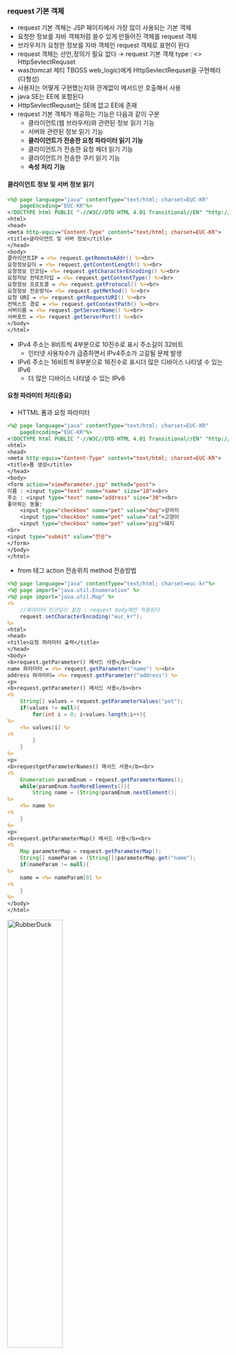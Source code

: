 ### request 기본 객체
* request 기본 객체는 JSP 페이지에서 가장 많이 사용되는 기본 객체
* 요청한 정보를 자바 객체처럼 쓸수 있게 만들어진 객체를 request 객체
* 브라우저가 요청한 정보를 자바 객체인 request 객체로 표현이 된다
* request 객체는 선언,정의가 필요 없다 → request 기본 객체 type : <<interfave>> HttpSevlectRequset
* was(tomcat 제티 TBOSS web_logic)에게 HttpSevlectRequset을 구현해라 (다형성)
* 사용자는 어떻게 구현했는지와 관계없이 메서드만 호출해서 사용
* java SE는 EE에 포함된다
* HttpSevlectRequset는 SE에 없고 EE에 존재
* request 기본 객체가 제공하는 기능은 다음과 같이 구분
  * 클라이언트(웹 브라우저)와 관련된 정보 읽기 기능
  * 서버와 관련된 정보 읽기 기능
  * **클라이언트가 전송한 요청 파라미터 읽기 기능**
  * 클라이언트가 전송한 요청 헤더 읽기 기능
  * 클라이언트가 전송한 쿠키 읽기 기능
  * **속성 처리 기능**
#### 클라이언트 정보 및 서버 정보 읽기
```JSP
<%@ page language="java" contentType="text/html; charset=EUC-KR"
    pageEncoding="EUC-KR"%>
<!DOCTYPE html PUBLIC "-//W3C//DTD HTML 4.01 Transitional//EN" "http://www.w3.org/TR/html4/loose.dtd">
<html>
<head>
<meta http-equiv="Content-Type" content="text/html; charset=EUC-KR">
<title>글라이언트 및 서버 정보</title>
</head>
<body>
클라이언트IP = <%= request.getRemoteAddr() %><br>
요청정보길이 = <%= request.getContentLength() %><br>
요청정보 인코딩= <%= request.getCharacterEncoding() %><br>
요청저보 컨테츠타입 = <%= request.getContentType() %><br>
요청정보 프로토콜 = <%= request.getProtocol() %><br>
요청정보 전송방식= <%= request.getMethod() %><br>
요청 URI = <%= request.getRequestURI() %><br>
컨텍스트 경로 = <%= request.getContextPath() %><br>
서버이름 = <%= request.getServerName() %><br>
서버포트 = <%= request.getServerPort() %><br>
</body>
</html>
```
* IPv4 주소는 8비트씩 4부분으로 10진수로 표시 주소길이 32비트 
  * 인터넷 사용자수가 급증하면서 IPv4주소가 고갈될 문제 발생
* IPv6 주소는 16비트씩 8부분으로 16진수로 표시더 많은 디바이스 나타낼 수 있는 IPv6
  * 더 많은 디바이스 나타낼 수 있는 IPv6
#### 요청 파라미터 처리(중요)
* HTTML 폼과 요청 파라미터
```JSP
<%@ page language="java" contentType="text/html; charset=EUC-KR"
    pageEncoding="EUC-KR"%>
<!DOCTYPE html PUBLIC "-//W3C//DTD HTML 4.01 Transitional//EN" "http://www.w3.org/TR/html4/loose.dtd">
<html>
<head>
<meta http-equiv="Content-Type" content="text/html; charset=EUC-KR">
<title>폼 생성</title>
</head>
<body>
<form action="viewParameter.jsp" method="post">
이름 : <input type="text" name="name" size="10"><br>
주소 : <input type="text" name="address" size="30"><br>
좋아하는 동물:
	<input type="checkbox" name="pet" value="dog">강아지
	<input type="checkbox" name="pet" value="cat">고양이
	<input type="checkbox" name="pet" value="pig">돼지
<br>
<input type="submit" value="전송">
</form>
</body>
</html>
```
* from 테그 action 전송위치 method 전송방법
```JSP
<%@ page language="java" contentType="text/html; charset=euc-kr"%>
<%@ page import="java.util.Enumeration" %>
<%@ page import="java.util.Map" %>
<%
	//파라미터 인코딩으 설정 : request body에만 적용된다
	request.setCharacterEncoding("euc_kr");
%>
<html>
<head>
<title>요청 파라미터 출력</title>
</head>
<body>
<b>request.getParameter() 메서드 사용</b><br>
name 파라미터 = <%= request.getParameter("name") %><br>
address 파라미터= <%= request.getParameter("address") %>
<p>
<b>request.getParameter() 메서드 사용</b><br>
<%
	String[] values = request.getParameterValues("pet");
	if(values != null){
		for(int i = 0; i<values.length;i++){
%>
	<%= values[i] %>
<%
		}
	}
%>
<p>
<b>requestgetParameterNames() 매서드 사용</b><br>
<%
	Enumeration paramEnum = request.getParameterNames();
	while(paramEnum.hasMoreElements()){
		String name = (String)paramEnum.nextElement();
%>
	<%= name %>
<%
	}
%>
<p>
<b>request.getParameterMap() 메서드 사용</b><br>
<%
	Map parameterMap = request.getParameterMap();
	String[] nameParam = (String[])parameterMap.get("name");
	if(nameParam != null){
%>
	name = <%= nameParam[0] %>
<%
	}
%>
</body>
</html>
```
<img src="https://postfiles.pstatic.net/MjAyMjA3MTVfNjYg/MDAxNjU3ODY1MTc4OTI0.gPDHR7TiTQo_SEQ8RRfphsv4MGuXa4GkuBKibBfA0x4g.o-fj1YHWsz_rtEfkrfaCCCTjRtmjihxNyXfzZG4CVDsg.PNG.forget980/image.png?type=w580" width="50%" height="50%" title="px(픽셀) 크기 설정" alt="RubberDuck"></img>
* 전송을 누르면 viewParameter.jsp를 파라미터 목록을 가지고 실행하도록 요청(name = A address = 서울 pet = dog pet = cat name속성 = value속성)전달
* 사용자가 요청하는 행위 자체 추상화한 것이 request 객체
* request.getParameterMap()
	* Map key는 string value는 String[] (값이 한개가 아닌 것들이 있을 수 있다)
* Enumeration는 Iterator<e>와 유사하다
##### form의 action 속성값 get 방식과 post 방식 차이
* 파라미터를 어디에 담아 전달되는가
* GET : 읽기 -> 서버측 data 변경이 일어나지 않는다.(공개되어도 상관없다)
	* http://localhost:8080/07_15/viewParameter.jsp?name=A&address=B&pet=dog
	* get -> 파라미터 정보-> url에 포함(request line)
	* 읽어 오는 용도
	* 쿼리문자열(Query String) ?가 구분자 URL의 뒤에 입력 데이터를 함께 제공하는 가장 단순한 데이터 전달 방법
	* 파라미터를 지우면 목적으로하는 결과를 볼 수 없다
	* 동일한 작업을 많이 해도 변경이되지 않는다
	* request line으로 전달
* POST : 수정, 삭제, 생성 -> 서버측 데이터가 변경이 일어난다.
	* http://localhost:8080/07_15/viewParameter.jsp
	* post -> 파라미터 정보 -> 바디에 포함
	* url로 확인 할 수 없다
	* 수정, 삭제, 생성을 GET할때 사용하면 허용되지 않은 사용자가 허가되지 않은 연산(데이터 변경)이 가능해질 수 있다
	* 보이면 안된는 파라미터 있는 경우 사용 (id, pw) 
	* request body로 전달
* **request.setCharacterEncoding("euc_kr");**
	* 해당 메서드는 파라미터 값을 사용하기 전에 실행해주어야 한다
	* 브라우저가 EU-KR로 보내지 않는다
	* 파라미터 인코딩 설정 - request body에만 적용된다
	* 따라서 post 방식을때만 유효
	* get 방식인 경우 해당 스크립트릿을 추가 해도 글자는 깨진다
	* (page인코딩이 없으면 charset을 따라간다)
* get 인코딩을 보낼때 서유럽 (8859_1)로 전달 다른 인코딩으로 바꾸는 표준이 없다 바꿀 수 있어도 표준방식이 아니다
* GET 방식으로 파라미터 전송 시 인코딩 결정 규칙
	* (표준 인코딩 규칙이 정해져 있지 않기 때문에, 완벽하게 글자 깨지는 현상을 막을 수 없다 상황에 맞춰 사용)
	* <a> 태그의 링크 태그에 쿼리 문자열 추가 : 웹 페이지 인코딩 사요
	* HTTML 폼(FORM)의 method 속성값을 "GET"으로 지정해서 폼을 전송 : 웹 페이지 인코딩 사용
	* 웹 브라우저에 주소에 직접 쿼리 문자열을 포함한 URL 입력 : 웹 브라우저마다 다름
	* HTTP 표준에는 GET 방식으로 전달되는 파라미터 값을 인코딩할 때 어떤 캐릭터셋을 이용해야 한는지에 대한 규칙이 정해져 있지 않다.
	* 표준에 정해진 규틱이 없기 때문에 웹 브라우저마다 처리 방식이 다른 것이다
	* 크롬의 경우 일반적으로 8859_1 인코딩 (영어만 가능 한글지원 안하는 인코딩)
	* 일반적인 브라우저는 request line을 인코딩 할 때 8859_1을 사용
	* 8859_1가 아닌 수 있으므로 브라우저가 인코딩하는 방식을 알아야 한다(브라우저의 버전에 따라 달라지기도 한다)
```JSP
<%@ page language="java" contentType="text/html; charset=EUC-KR"
    pageEncoding="EUC-KR"%>
<!DOCTYPE html PUBLIC "-//W3C//DTD HTML 4.01 Transitional//EN" "http://www.w3.org/TR/html4/loose.dtd">
<html>
<head>
<meta http-equiv="Content-Type" content="text/html; charset=EUC-KR">
<title>Start.jsp</title>
</head>
<body>
	<form action="end.jsp" method="get">
	입력 : <input type="text" name="userInput">
	<input type="submit" />
	</form> 
	<br>
	<a href="end.jsp?userInput=abc">go end<</a>
</body>
</html>
```
```JSP
<%@ page language="java" contentType="text/html; charset=EUC-KR"
    pageEncoding="EUC-KR"%>
<!DOCTYPE html PUBLIC "-//W3C//DTD HTML 4.01 Transitional//EN" "http://www.w3.org/TR/html4/loose.dtd">
<html>
<head>
<meta http-equiv="Content-Type" content="text/html; charset=EUC-KR">
<title>end.jsp</title>
</head>
<body>
	<%
		if(request.getMethod().equalsIgnoreCase("post")){
			//파라미터에 접근하기전에 호출해야한다.
			request.setCharacterEncoding("euc_kr");
	%>
		userInput : <%= request.getParameter("userInput") %>
	<%
		}else{
			String param = request.getParameter("userInput");
			param = new String(param.getBytes("8859_1"),"euc_kr");
	   		//읽어온 8859_1 인코딩된 param을 param.getBytes method를 이요해 바이트 배열로 바꾸고 다시 euc_kr로 인코딩 한다
	   		//무슨 문자든 바이트값으로 표현이 가능하다
	%>
		get 방식(<%= param %>)
	<%
		}
	%>
</body>
</html>
```
* 톰켓 설정을 변경하면 연결된 web 모두에 영향을 준다
* 톰켓이 필요한 프로그램만 관리
### response 기본 객체
* was가 만들어 준다 추가 메서드 addxx() 변경 메서드 setxx() 존재(직접 만드는것이 아니기 때문에 관리하는 메서드 존재)
#### 웹 브라우저 캐시 제어를 위한 응답 헤더 입력
* 캐시는 동일한 데이터를 중복해서 로딩하기 않도록 할때 사용
* 페이지를 로드하는데 필요한 이미지, JS, CSS를 다시 로드하지 않고 저장해 놓은 캐시를 불러와 동적인 taxt만 로드하기 때문에 응답속도가 빨라진다
* 하지만 캐시가 과도하게 많아지면 오히려 원하는 캐시를 찾기 위해 시간이 걸리기 때문에 느려질 수 있다
* 게시판 프로그램에서 뒤로가기를 하면 목록을 캐시에서 불러오지만 목록 버튼을 누르면 목록을 다시 로드해 보여준다
* 뒤로가기로 캐시를 불러오게 되면 사용자가 변경된 내용을 확인할 수 없다
##### 웹 브라우저가 응답 결과를 캐시 할 것인지에 대한 여부 설정
  * Cache-Control : HTTP 1.1 버전에서 지원하는 헤더, "no-cache"로 지정 브라우저는 응답 결과를 캐시하지 않는다
	* "no-cahe"로 설정하더라도 응답 내용을 캐시 저장소에 보관
	* 응답 결과가 캐시 저장소 자체에 보과되지 않도록 하려면, "no-store"
  * Pragma : HTTP 1.0 버전에 지원하는 헤더, "no-cache"로 지정하면 웹 브라우저를 응답결과를 캐시에 저장하지 않는다
  * Expires : HTTP 1.0 버전에 지원하는 헤더, 응답 결과의 만료일을 지정 만료일을 현재 시간보다 이전으로 설정함으로써 캐시에 보관되지 않도록 할 수 있다
```JSP
	<%
	 	response.setHeader("Cache-Control", "no-cache");
	   	response.addHeader("Cache-Control", "no-store");
	   	response.setHeader("Pragma", "No-cache");
	   	//1L = 1970년 1월 1일 0.001초
	   	response.setDateHeader("Expires",1L);
	 %>	
```
### 리다이렉트를 이요해서 페이지 이동하기
```JSP
<%@ page language="java" contentType="text/html; charset=EUC-KR"
    pageEncoding="EUC-KR"%>
<!DOCTYPE html PUBLIC "-//W3C//DTD HTML 4.01 Transitional//EN" "http://www.w3.org/TR/html4/loose.dtd">
<html>
<head>
<meta http-equiv="Content-Type" content="text/html; charset=EUC-KR">
<title>a.jsp</title>
</head>
<body>
	<h1>a.jsp</h1>
	<%
	   	//리다이렉트 지시
	   	//요청 2번 일어나는게 기술 핵심
	   	//JSP 페이지에서 필요한 코드를 실행(서버측의 상태를 변경하는 코드일 가능성이 높다)
	   	//...(ex 글쓰기 완료)
		response.sendRedirect("b.jsp");
	%>
</body>
</html>
```
```JSP
<%@ page language="java" contentType="text/html; charset=EUC-KR"
    pageEncoding="EUC-KR"%>
<!DOCTYPE html PUBLIC "-//W3C//DTD HTML 4.01 Transitional//EN" "http://www.w3.org/TR/html4/loose.dtd">
<html>
<head>
<meta http-equiv="Content-Type" content="text/html; charset=EUC-KR">
<title>b.jsp</title>
</head>
<body>
	<h1>b.jsp</h1>
</body>
</html>
```
* 리다이렉트는 웹 서버가 웹 브라우저에게 다른 페이지로 이동하라고 응답하는 기능
* 사용자는 이 과정을 모른다 a.jsp를 요청했지만 결과적으로 보게 되는 페이지는 b.jsp 실행 결과
* 요청이 한번더 일어나는데 요청되는 request 객체는 다르다 (request 객체에 파라미터 정보는 없다)
* 사용자의 의도와 상관 없이 서버가 임의의 페이지로 이동
* 요청 2번 일어나는게 기술 핵심
* 특정 페이지를 실행한 후 지정한 페이지로 이동하길 원할 때 리다이렉트 기능을 사용
* 리다이렉트 파라미터는 사용자가 설정하는 것이 아니기 때문에 한글이 아닌 영어를 쓴다
##### 리다이렉트가 필요한 이유
* 페이지에서 글쓰기 완료 한 후 새로고침(이전의 마지막 요청을 한번더 요청)하면 글이 한번더 등록되는 문제 발생
* 글쓰기 완료시 redirct를 통해 글쓰기 완료 페이지를 보여주면 새로고침을 해도 마지막 요청은 글쓰기 완료 페이지를 요청이 되므로 글이 추가로 등록되지 않는다
* post 전송 방식을 써야하는 상황과 유사  → 서버 상태 변경시 사용(두번 일어나는 일을 막는다)
* CRUD R을 제외하고 나머지 작업이 일어나면 redirct해야 한다  
<img src="https://postfiles.pstatic.net/MjAyMjA3MTVfMjEg/MDAxNjU3ODk2MDY1MTMz.0pHXaGXH861PXpcCY5QMkcCAXFwtETv7QwbPh9JQQoYg.2fetIm83TJZ62qsTLi2coL0XPYtnjJL8Nx75eRVCehsg.PNG.forget980/image.png?type=w580" width="50%" height="50%" title="px(픽셀) 크기 설정" alt="RubberDuck"></img>
### JSP 주석
* &lt;!-- HTML 주석 --&gt;
* <%-- JSP주석 --%>
